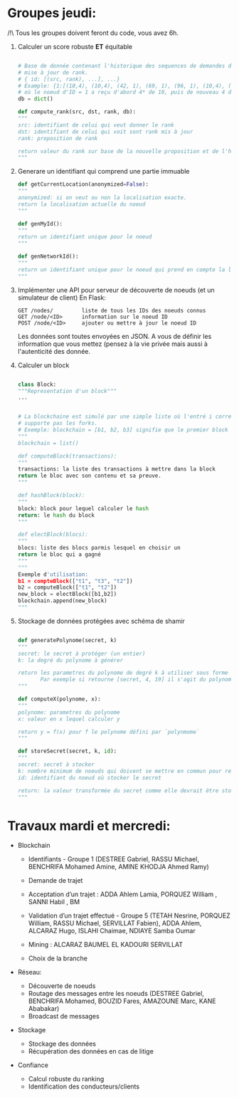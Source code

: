 # Groupes jeudi:

/!\ Tous les groupes doivent feront du code, vous avez 6h.

1. Calculer un score robuste **ET** équitable
     ```python
    
     # Base de donnée contenant l'historique des sequences de demandes de
     # mise à jour de rank.
     # { id: [(src, rank), ...], ...}
     # Example: {1:[(10,4), (10,4), (42, 1), (69, 1), (96, 1), (10,4), (10,4), (10,4), (10,4)]}
     # où le noeud d'ID = 1 a reçu d'abord 4* de 10, puis de nouveau 4 de 10, puis 1 de 42, etc.
     db = dict()
 
     def compute_rank(src, dst, rank, db):
     """
     src: identifiant de celui qui veut donner le rank
     dst: identifiant de celui qui voit sont rank mis à jour
     rank: proposition de rank

     return valeur du rank sur base de la nouvelle proposition et de l'historique.
     """
    ```

2. Generare un identifiant qui comprend une partie immuable 

    ```python
    def getCurrentLocation(anonymized=False):
    """
    anonymized: si on veut ou non la localisation exacte.
    return la localisation actuelle du noeud
    """

    def genMyId():
    """
    return un identifiant unique pour le noeud
    """

    def genNetworkId():
    """
    return un identifiant unique pour le noeud qui prend en compte la localisation
    """
    ```

3. Implémenter une API pour serveur de découverte de noeuds (et un simulateur de client)
    En Flask:
    
    ```
    GET /nodes/         liste de tous les IDs des noeuds connus
    GET /node/<ID>      information sur le noeud ID
    POST /node/<ID>     ajouter ou mettre à jour le noeud ID
    ```
    
    Les données sont toutes envoyées en JSON. A vous de définir les information que vous mettez (pensez à la vie privée mais aussi à l'autenticité des donnée.

4. Calculer un block
    ```python
    
    class Block:
    """Representation d'un block"""
    ...
    
    
    # La blockchaine est simulé par une simple liste où l'entré i correspond au i'eme  block. On ne
    # supporte pas les forks.
    # Exemple: blockchain = [b1, b2, b3] signifie que le premier block est b1, suivi de b2, puis de b3.
    """
    blockchain = list()
    
    def computeBlock(transactions):
    """
    transactions: la liste des transactions à mettre dans la block
    return le bloc avec son contenu et sa preuve.
    """
    
    def hashBlock(block):
    """
    block: block pour lequel calculer le hash
    return: le hash du block
    """
    
    def electBlock(blocs):
    """
    blocs: liste des blocs parmis lesquel en choisir un
    return le bloc qui a gagné
    """
    """
    Exemple d'utilisation: 
    b1 = compteBlock(["t1", "t3", "t2"])
    b2 = computeBlock(["t1", "t2"])
    new_block = electBlock([b1,b2])
    blockchain.append(new_block)
    """
    ```
5. Stockage de données protégées avec schéma de shamir

    ```python
    
    def generatePolynome(secret, k)
    """
    secret: le secret à protéger (un entier)
    k: la degré du polynome à générer
    
    return les parametres du polynome de degré k à utiliser sous forme de liste.
           Par exemple si retourne [secret, 4, 19] il s'agit du polynome y = secret + 4 * x + 19 * x^2
    """
    
    def computeX(polynome, x):
    """
    polynome: parametres du polynome
    x: valeur en x lequel calculer y
    
    return y = f(x) pour f le polynome défini par `polynmome`
    """
    
    def storeSecret(secret, k, id):
    """
    secret: secret à stocker
    k: nombre minimum de noeuds qui doivent se mettre en commun pour reconstruire `secret`
    id: identifiant du noeud où stocker le secret
    
    return: la valeur transformée du secret comme elle devrait être stockée par le noeud `id`
    """
    ```


# Travaux mardi et mercredi:

* Blockchain

  * Identifiants - Groupe 1 (DESTREE Gabriel, RASSU Michael, BENCHRIFA Mohamed Amine, AMINE KHODJA Ahmed Ramy)
  * Demande de trajet
  * Acceptation d’un trajet : ADDA Ahlem Lamia, PORQUEZ William , SANNI Habil , BM


  * Validation d’un trajet effectué - Groupe 5 (TETAH Nesrine, PORQUEZ William, RASSU Michael, SERVILLAT Fabien),  ADDA Ahlem, ALCARAZ Hugo, ISLAHI Chaimae, NDIAYE Samba Oumar
  * Mining : ALCARAZ BAUMEL EL KADOURI SERVILLAT
  * Choix de la branche
  
* Réseau:
  * Découverte de noeuds
  * Routage des messages entre les noeuds (DESTREE Gabriel, BENCHRIFA Mohamed, BOUZID Fares, AMAZOUNE Marc, KANE Ababakar)
  * Broadcast de messages
  
* Stockage
  * Stockage des données 
  * Récupération des données en cas de litige

* Confiance
  * Calcul robuste du ranking
  * Identification des conducteurs/clients


